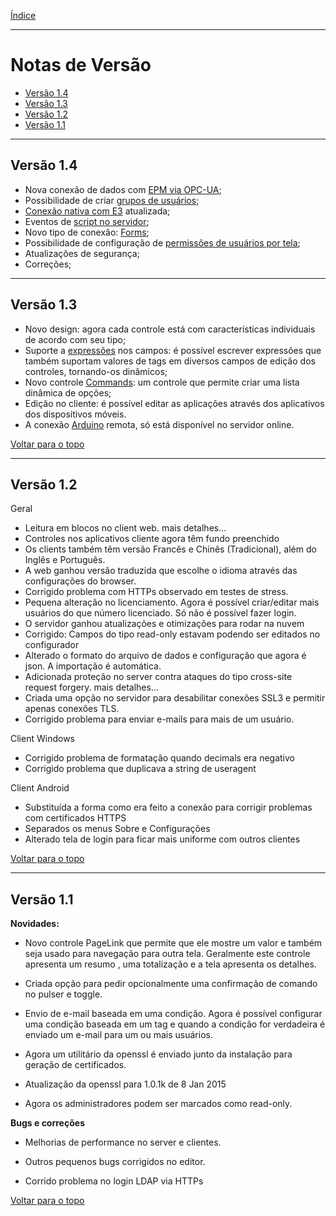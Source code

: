 [Índice](README.md#manual-elipse-mobile)

_________________________________________

# Notas de Versão

- [Versão 1.4](releasenotes.md#versão-14)
- [Versão 1.3](releasenotes.md#versão-13)
- [Versão 1.2](releasenotes.md#versão-12)
- [Versão 1.1](releasenotes.md#versão-11)

_________________________________________

## Versão 1.4
- Nova conexão de dados com [EPM via OPC-UA](connections.md#epm-opca-ua);
- Possibilidade de criar [grupos de usuários](users.md#grupo);
- [Conexão nativa com E3](connections.md#e3-nativo) atualizada;
- Eventos de [script no servidor](events.md#script);
- Novo tipo de conexão: [Forms](connections.md#form);
- Possibilidade de configuração de [permissões de usuários por tela](pages.md#páginas);
- Atualizações de segurança;
- Correções;

_________________________________________

## Versão 1.3

- Novo design: agora cada controle está com características individuais de acordo com seu tipo;
- Suporte a [expressões](events.md#eventos) nos campos: é possível escrever expressões que também suportam valores de tags em diversos campos de edição dos controles, tornando-os dinâmicos;
- Novo controle [Commands](pages.md#commands): um controle que permite criar uma lista dinâmica de opções;
- Edição no cliente: é possível editar as aplicações através dos aplicativos dos dispositivos móveis.
- A conexão [Arduino](connections.md#arduino) remota, só está disponível no servidor online.

[Voltar para o topo](releasenotes.md)

_________________________________________

## Versão 1.2

Geral

- Leitura em blocos no client web. mais detalhes...
- Controles nos aplicativos cliente agora têm fundo preenchido
- Os clients também têm versão Francês e Chinês (Tradicional), além do Inglês e Português.
- A web ganhou versão traduzida que escolhe o idioma através das configurações do browser.
- Corrigido problema com HTTPs observado em testes de stress.
- Pequena alteração no licenciamento. Agora é possível criar/editar mais usuários do que número licenciado. Só não é possível fazer login.
- O servidor ganhou atualizações e otimizações para rodar na nuvem
- Corrigido: Campos do tipo read-only estavam podendo ser editados no configurador
- Alterado o formato do arquivo de dados e configuração que agora é json. A importação é automática.
- Adicionada proteção no server contra ataques do tipo cross-site request forgery. mais detalhes...
- Criada uma opção no servidor para desabilitar conexões SSL3 e permitir apenas conexões TLS.
- Corrigido problema para enviar e-mails para mais de um usuário.

Client Windows

- Corrigido problema de formatação quando decimals era negativo
- Corrigido problema que duplicava a string de useragent

Client Android

- Substituída a forma como era feito a conexão para corrigir problemas com certificados HTTPS
- Separados os menus Sobre e Configurações
- Alterado tela de login para ficar mais uniforme com outros clientes

[Voltar para o topo](releasenotes.md)

_________________________________________

## Versão 1.1

**Novidades:**

- Novo controle PageLink que permite que ele mostre um valor e também seja usado para navegação para outra tela. Geralmente este controle apresenta um resumo , uma totalização e a tela apresenta os detalhes.

- Criada opção para pedir opcionalmente uma confirmação de comando no pulser e toggle.

- Envio de e-mail baseada em uma condição. Agora é possível configurar uma condição baseada em um tag e quando a condição for verdadeira é enviado um e-mail para um ou mais usuários.

- Agora um utilitário da openssl é enviado junto da instalação para geração de certificados.

- Atualização da openssl para 1.0.1k de 8 Jan 2015

- Agora os administradores podem ser marcados como read-only.

**Bugs e correções**

- Melhorias de performance no server e clientes.

- Outros pequenos bugs corrigidos no editor.

- Corrido problema no login LDAP via HTTPs

[Voltar para o topo](releasenotes.md)
